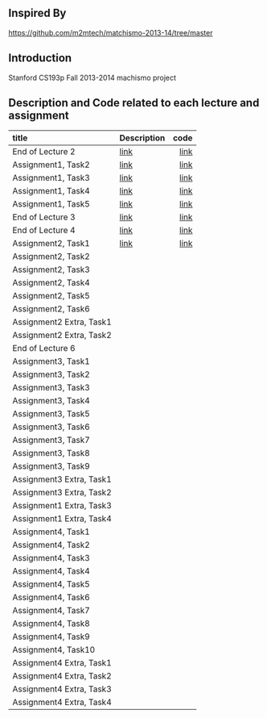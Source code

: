 ## Inspired By
https://github.com/m2mtech/matchismo-2013-14/tree/master

## Introduction
Stanford CS193p Fall 2013-2014 machismo project

## Description and Code related to each lecture and assignment

| title      | Description| code        | 
|:-----------|:-----------|------------:|
| End of Lecture 2| [link](https://github.com/HaeSeongPark/matchismo-2013-14/blob/master/Description/End%20of%20Lecture%202.md)|        [link](https://github.com/HaeSeongPark/matchismo-2013-14/tree/end_of_lecture2) |
|Assignment1, Task2| [link](https://github.com/HaeSeongPark/matchismo-2013-14/blob/master/Description/Assignment1_Task2.md)   |   [link](https://github.com/HaeSeongPark/matchismo-2013-14/tree/assignment1_task2)|
|Assignment1, Task3| [link](https://github.com/HaeSeongPark/matchismo-2013-14/blob/master/Description/Assignment1_Task3.md)   |   [link](https://github.com/HaeSeongPark/matchismo-2013-14/tree/assignment1_task3)|
|Assignment1, Task4| [link](https://github.com/HaeSeongPark/matchismo-2013-14/blob/master/Description/Assignment1_Task4.md)   |   [link](https://github.com/HaeSeongPark/matchismo-2013-14/tree/assignment1_task4)|
|Assignment1, Task5| [link](https://github.com/HaeSeongPark/matchismo-2013-14/blob/master/Description/Assignment1_Task5.md)   |   [link](https://github.com/HaeSeongPark/matchismo-2013-14/tree/assignment1_task5)|
|End of Lecture 3| [link](https://github.com/HaeSeongPark/matchismo-2013-14/blob/master/Description/End%20of%20Lecture%203.md)   |   [link](https://github.com/HaeSeongPark/matchismo-2013-14/tree/endOfLecture3)|
|End of Lecture 4| [link](https://github.com/HaeSeongPark/matchismo-2013-14/blob/master/Description/End%20of%20Lecture%204.md)   |   [link](https://github.com/HaeSeongPark/matchismo-2013-14/tree/endOfLecture4)|
|Assignment2, Task1| [link](https://github.com/HaeSeongPark/matchismo-2013-14/blob/master/Description/Assignment2_Task2.md)   |   [link](https://github.com/HaeSeongPark/matchismo-2013-14/tree/assignment2_task2)|
|Assignment2, Task2| []()   |   []()|
|Assignment2, Task3| []()   |   []()|
|Assignment2, Task4| []()   |   []()|
|Assignment2, Task5| []()   |   []()|
|Assignment2, Task6| []()   |   []()|
|Assignment2 Extra, Task1| []()   |   []()|
|Assignment2 Extra, Task2| []()   |   []()|
|End of Lecture 6| []()   |   []()|
|Assignment3, Task1| []()   |   []()|
|Assignment3, Task2| []()   |   []()|
|Assignment3, Task3| []()   |   []()|
|Assignment3, Task4| []()   |   []()|
|Assignment3, Task5| []()   |   []()|
|Assignment3, Task6| []()   |   []()|
|Assignment3, Task7| []()   |   []()|
|Assignment3, Task8| []()   |   []()|
|Assignment3, Task9| []()   |   []()|
|Assignment3 Extra, Task1| []()   |   []()|
|Assignment3 Extra, Task2| []()   |   []()|
|Assignment1 Extra, Task3| []()   |   []()|
|Assignment1 Extra, Task4| []()   |   []()|
|Assignment4, Task1| []()   |   []()|
|Assignment4, Task2| []()   |   []()|
|Assignment4, Task3| []()   |   []()|
|Assignment4, Task4| []()   |   []()|
|Assignment4, Task5| []()   |   []()|
|Assignment4, Task6| []()   |   []()|
|Assignment4, Task7| []()   |   []()|
|Assignment4, Task8| []()   |   []()|
|Assignment4, Task9| []()   |   []()|
|Assignment4, Task10| []()   |   []()|
|Assignment4 Extra, Task1| []()   |   []()|
|Assignment4 Extra, Task2| []()   |   []()|
|Assignment4 Extra, Task3| []()   |   []()|
|Assignment4 Extra, Task4| []()   |   []()|



